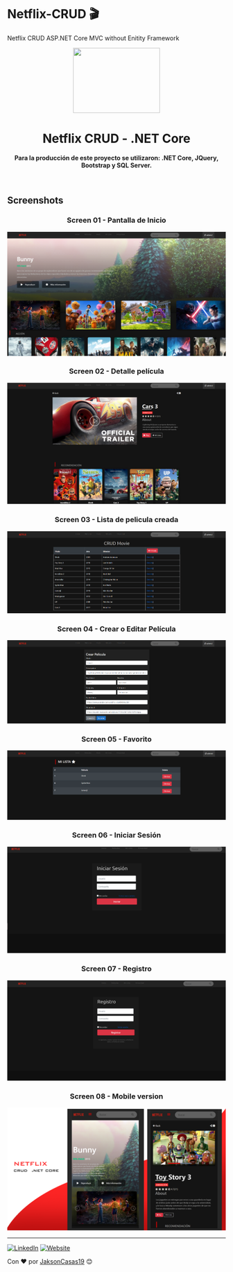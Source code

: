 # Netflix-CRUD 🎬
Netflix CRUD ASP.NET Core MVC without Enitity Framework


<div align="center">
	<img src="https://elparche.co/wp-content/uploads/2018/05/netflix-n-logo-png.png" width="200" height="150">
	<h1>Netflix CRUD - .NET Core</h1>
	<p>
		<b>Para la producción de este proyecto se utilizaron: .NET Core, JQuery, Bootstrap y SQL Server.</b>
	</p>
	<br>

</div>



## Screenshots
<h3 align="center"><strong>Screen 01 - Pantalla de Inicio</strong></h3>

![Netflix](img/Home_Pelicula.png)

<h3 align="center"><strong>Screen 02 - Detalle película</strong></h3>

![Netflix](img/Detalle_Pelicula.png)

<h3 align="center"><strong>Screen 03 - Lista de pelicula creada</strong></h3>

![Netflix](img/CRUD_Pelicula.png)

<h3 align="center"><strong>Screen 04 - Crear o Editar Película</strong></h3>

![Netflix](img/Crear_Pelicula.png)


<h3 align="center"><strong>Screen 05 - Favorito</strong></h3>

![Netflix](img/Favorito_Pelicula.png)

<h3 align="center"><strong>Screen 06 - Iniciar Sesión</strong></h3>

![Netflix](img/Login_Pelicula.png)

<h3 align="center"><strong>Screen 07 - Registro</strong></h3>

![Netflix](img/Registro_Pelicula.png)

<h3 align="center"><strong>Screen 08 - Mobile version</strong></h3>

![Netflix](img/MobileNet_Pelicula.png)


***

[![LinkedIn](https://img.shields.io/badge/-LinkedIn-0e76a8)](https://www.linkedin.com/in/jakson-sanchez-casas-ba6a1318b/)
[![Website](https://img.shields.io/badge/-Website-ff7c55)](http://jaksoncasas.com)

Con ❤️ por [JaksonCasas19](https://github.com/JaksonCasas19) 😊
